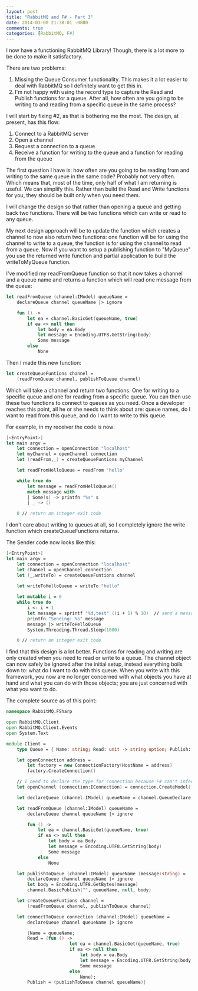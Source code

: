```yaml
---
layout: post
title: "RabbitMQ and F# - Part 3"
date: 2014-03-08 21:38:01 -0800
comments: true
categories: [RabbitMQ, F#]
---
```


I now have a functioning RabbitMQ Library!  Though, there is a lot more to be done to make it satisfactory.

There are two problems:

1. Missing the Queue Consumer functionality.  This makes it a lot easier to deal with RabbitMQ so I definitely want to get this in.
1. I'm not happy with using the record type to capture the Read and Publish functions for a queue.   After all, how often are you going to be writing to and reading from a specific queue in the same process?
<!-- more -->

I will start by fixing #2, as that is bothering me the most.  The design, at present, has this flow:

1. Connect to a RabbitMQ server
2. Open a channel
3. Request a connection to a queue
4. Receive a function for writing to the queue and a function for reading from the queue

The first question I have is:  how often are you going to be reading from and writing to the same queue in the same code?  Probably not very often.  Which means that, most of the time, only half of what I am returning is useful.   We can simplify this.  Rather than build the Read and Write functions for you, they should be built only when you need them.

I will change the design so that rather than opening a queue and getting back two functions.  There will be two functions which can write or read to any queue.

My next design approach will be to update the function which creates a channel to now also return two functions:  one function will be for using the channel to write to a queue, the function is for using the channel to read from a queue.  Now if you want to setup a publishing function to "MyQueue" you use the returned write function and partial application to build the writeToMyQueue function.

I've modified my readFromQueue function so that it now takes a channel and a queue name and returns a function which will read one message from the queue:
```fsharp
let readFromQueue (channel:IModel) queueName =
    declareQueue channel queueName |> ignore

    fun () -> 
        let ea = channel.BasicGet(queueName, true)
        if ea <> null then
            let body = ea.Body
            let message = Encoding.UTF8.GetString(body)
            Some message
        else
            None
```

Then I made this new function:
```fsharp
let createQueueFuntions channel =
    (readFromQueue channel, publishToQueue channel)
```
Which will take a channel and return two functions.  One for writing to a specific queue and one for reading from a specific queue.  You can then use these two functions to connect to queues as you need.  Once a developer reaches this point, all he or she needs to think about are: queue names, do I want to read from this queue, and do I want to write to this queue.

For example, in my receiver the code is now:
```fsharp
[<EntryPoint>]
let main argv = 
    let connection = openConnection "localhost"
    let myChannel = openChannel connection
    let (readFrom,_) = createQueueFuntions myChannel

    let readFromHelloQueue = readFrom "hello"

    while true do
        let message = readFromHelloQueue()
        match message with
        | Some(s) -> printfn "%s" s
        | _ -> ()

    0 // return an integer exit code
```
I don't care about writing to queues at all, so I completely ignore the write function which createQueueFunctions returns.

The Sender code now looks like this:
```fsharp
[<EntryPoint>]
let main argv = 
    let connection = openConnection "localhost"
    let channel = openChannel connection
    let (_,writeTo) = createQueueFuntions channel
    
    let writeToHelloQueue = writeTo "hello"

    let mutable i = 0
    while true do
        i <- i + 1
        let message = sprintf "%d,test" ((i + 1) % 10)  // send a message with a number from 0 to 9 along with some text
        printfn "Sending: %s" message
        message |> writeToHelloQueue
        System.Threading.Thread.Sleep(1000)

    0 // return an integer exit code
```
I find that this design is a lot better.  Functions for reading and writing are only created when you need to read or write to a queue.  The channel object can now safely be ignored after the initial setup, instead everything boils down to: what do I want to do with this queue.  When you write with this framework, you now are no longer concerned with what objects you have at hand and what you can do with those objects; you are just concerned with what you want to do.

The complete source as of this point:
```fsharp
namespace RabbitMQ.FSharp

open RabbitMQ.Client
open RabbitMQ.Client.Events
open System.Text

module Client =
    type Queue = { Name: string; Read: unit -> string option; Publish: string -> unit }

    let openConnection address = 
        let factory = new ConnectionFactory(HostName = address)
        factory.CreateConnection()

    // I need to declare the type for connection because F# can't infer types on classes
    let openChannel (connection:IConnection) = connection.CreateModel()

    let declareQueue (channel:IModel) queueName = channel.QueueDeclare( queueName, false, false, false, null )

    let readFromQueue (channel:IModel) queueName =
        declareQueue channel queueName |> ignore

        fun () -> 
            let ea = channel.BasicGet(queueName, true)
            if ea <> null then
                let body = ea.Body
                let message = Encoding.UTF8.GetString(body)
                Some message
            else
                None

    let publishToQueue (channel:IModel) queueName (message:string) =
        declareQueue channel queueName |> ignore
        let body = Encoding.UTF8.GetBytes(message)
        channel.BasicPublish("", queueName, null, body)

    let createQueueFuntions channel =
        (readFromQueue channel, publishToQueue channel)

    let connectToQueue connection (channel:IModel) queueName =            
        declareQueue channel queueName |> ignore

        {Name = queueName; 
        Read = (fun () -> 
                        let ea = channel.BasicGet(queueName, true)
                        if ea <> null then
                            let body = ea.Body
                            let message = Encoding.UTF8.GetString(body)
                            Some message
                        else
                            None); 
        Publish = (publishToQueue channel queueName)}
```